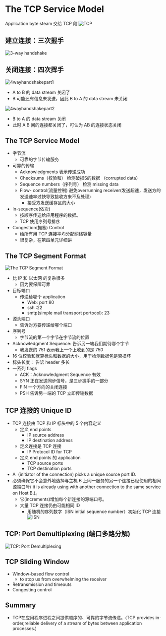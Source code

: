 # The TCP Service Model

Application byte steam 交给 TCP 段
![TCP](TCP.png)


## 建立连接：三次握手
![3-way handshake](3wayhandshake.png)


## 关闭连接：四次挥手   
![4wayhandshakepart1](4wayhandshakepart1.png)
- A to B 的 data stream 关闭了
- B 可能还有信息未发送，因此 B to A 的 data stream 未关闭
  
![4wayhandshakepart2](4wayhandshakepart2.png)
- B to A 的 data stream 关闭
- 此时 A B 间的连接都关闭了，可认为 AB 的连接状态关闭

## The TCP Service Model
- 字节流
  - 可靠的字节传输服务
- 可靠的传输
  - Acknowledgments 表示传递成功
  - Checksums（校验和） 检测破损S的数据 （corrupted data）
  - Sequence numbers（序列号） 检测 missing data
  - Flow- control(流量控制) 避免overrunning receiver(发送超速，发送方的发送速率过快导致接收方来不及处理)
    - 接受方发送缓存区的大小
- In-sequence(依次)
  - 按顺序传送给应用程序的数据。
  - TCP 使用序列号排序
- Congestion(拥塞) Control
  - 给所有用 TCP 连接平均分配网络容量
  - 很复杂，在第四单元详细讲

## The TCP Segment Format

![The TCP Segment Format](TCPHeader.png)
- 比 IP 和 以太网 的复杂很多
  - 因为要保障可靠
- 目标端口 
  - 传递给哪个 application
    - Web: port 80
    - ssh :22
    - smtp(simple mail transport portocol): 23
- 源头端口
  - 告诉对方要传递给哪个端口
- 序列号
  - 字节流的第一个字节在字节流的位置
- Acknowledgment Sequence: 告诉另一端我们期待哪个字节
  - 我发送的 751 表示我上一个上收到的是 750
- 16 位校验和就算标头和数据的大小，用于检测数据包是否损坏
- 标头长度： 告诉 header 多长
- 一系列 flags   
  - ACK：Acknowledgment Sequence 有效
  - SYN 正在发送同步信号，是三步握手的一部分
  - FIN 一个方向的关闭连接
  - PSH 告诉另一端的 TCP 立即传输数据

## TCP 连接的 Unique ID
- TCP 连接由 TCP 和 IP 标头中的 5 个内容定义
  - 定义 end points
    - IP source address
    - IP destination address
  - 定义连接是 TCP 连接
    - IP Protocol ID for TCP
  - 定义 end points 的 application
    - TCP source ports
    -  TCP destination ports
-  A（initiator of the connection) picks a unique source port ID.
  - 必须确保它不会意外地选择与主机 B 上同一服务的另一个连接已经使用的相同源端口号( it is already using with another connection to the same service on Host B.)。
    - 它(increments)增加每个新连接的源端口号。
    - 大量 TCP 连接仍由可能相同 ID
      - 用随机的序列数字（ISN initial sequence number）初始化 TCP 连接![ISN](UniqueID.png)

## TCP: Port Demultiplexing (端口多路分解) 
![TCP: Port Demultiplexing](TCPPortDemultiplexing.png)
 

## TCP Sliding Window

- Window-based flow control 
  - to stop us from overwhelming the receiver
- Retransmission and timeouts
- Congesting control

## Summary
- TCP在应用程序进程之间提供顺序的、可靠的字节流传递。(TCP provides in-order,reliable delivery of a stream of bytes between application processes.)


 